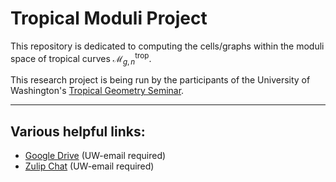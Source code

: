 # Tropical Moduli Project
This repository is dedicated to computing the cells/graphs within the moduli space of tropical curves $\mathcal{M}_{g,n}^\text{trop}$. 

This research project is being run by the participants of the University of Washington's [Tropical Geometry Seminar](https://www.atawfeek.com/moduli).

---

## Various helpful links:
- [Google Drive](https://drive.google.com/drive/folders/1hSjcd7dVly7yk6G-xA1ltIPTIa-PhVPd?usp=sharing) (UW-email required)
- [Zulip Chat](https://uwtropgeo.zulipchat.com/) (UW-email required)
